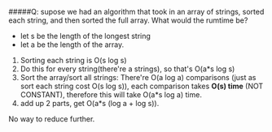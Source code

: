 #####Q: supose we had an algorithm that took in an array of strings, sorted each string, and then sorted the full array. What would the rumtime be?

- let s be the length of the longest string
- let a be the length of the array.

1. Sorting each string is O(s log s)
2. Do this for every string(there're a strings), so that's O(a*s log s)
3. Sort the array/sort all strings: There're O(a log a) comparisons (just as sort each string cost O(s log s)), each comparison takes <b>O(s) time</b> (NOT CONSTANT), therefore this will take O(a*s log a) time.
4. add up 2 parts, get O(a*s (log a + log s)).

No way to reduce further.
